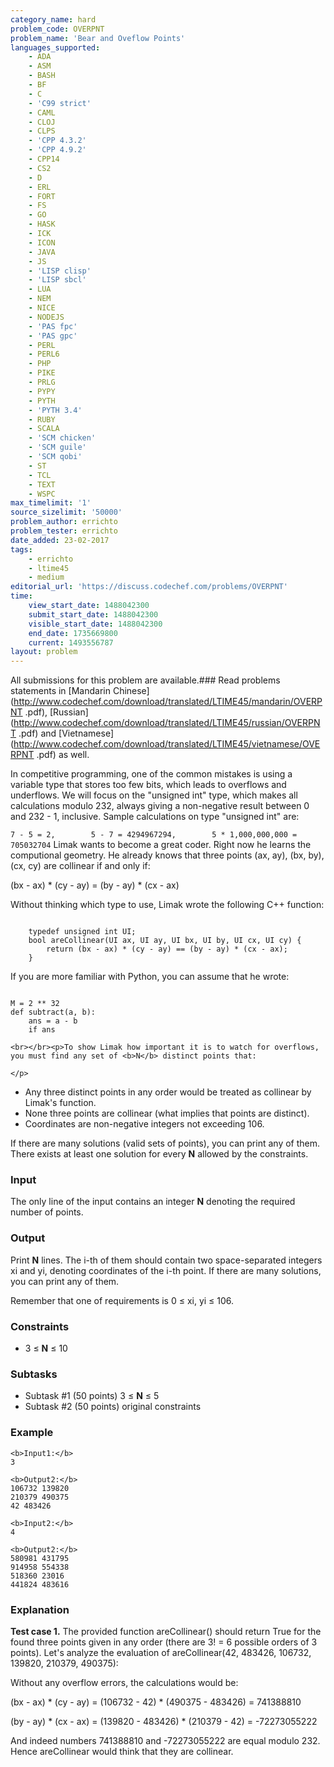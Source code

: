```yaml
---
category_name: hard
problem_code: OVERPNT
problem_name: 'Bear and Oveflow Points'
languages_supported:
    - ADA
    - ASM
    - BASH
    - BF
    - C
    - 'C99 strict'
    - CAML
    - CLOJ
    - CLPS
    - 'CPP 4.3.2'
    - 'CPP 4.9.2'
    - CPP14
    - CS2
    - D
    - ERL
    - FORT
    - FS
    - GO
    - HASK
    - ICK
    - ICON
    - JAVA
    - JS
    - 'LISP clisp'
    - 'LISP sbcl'
    - LUA
    - NEM
    - NICE
    - NODEJS
    - 'PAS fpc'
    - 'PAS gpc'
    - PERL
    - PERL6
    - PHP
    - PIKE
    - PRLG
    - PYPY
    - PYTH
    - 'PYTH 3.4'
    - RUBY
    - SCALA
    - 'SCM chicken'
    - 'SCM guile'
    - 'SCM qobi'
    - ST
    - TCL
    - TEXT
    - WSPC
max_timelimit: '1'
source_sizelimit: '50000'
problem_author: errichto
problem_tester: errichto
date_added: 23-02-2017
tags:
    - errichto
    - ltime45
    - medium
editorial_url: 'https://discuss.codechef.com/problems/OVERPNT'
time:
    view_start_date: 1488042300
    submit_start_date: 1488042300
    visible_start_date: 1488042300
    end_date: 1735669800
    current: 1493556787
layout: problem
---
```

All submissions for this problem are available.###  Read problems statements in [Mandarin Chinese](http://www.codechef.com/download/translated/LTIME45/mandarin/OVERPNT
.pdf), [Russian](http://www.codechef.com/download/translated/LTIME45/russian/OVERPNT
.pdf) and [Vietnamese](http://www.codechef.com/download/translated/LTIME45/vietnamese/OVERPNT
.pdf) as well.

In competitive programming, one of the common mistakes is using a variable type that stores too few bits, which leads to overflows and underflows. We will focus on the "unsigned int" type, which makes all calculations modulo 232, always giving a non-negative result between 0 and 232 - 1, inclusive. Sample calculations on type "unsigned int" are:

`7 - 5 = 2,        5 - 7 = 4294967294,        5 * 1,000,000,000 = 705032704`
Limak wants to become a great coder. Right now he learns the computional geometry. He already knows that three points (ax, ay), (bx, by), (cx, cy) are collinear if and only if:

(bx - ax) \* (cy - ay) = (by - ay) \* (cx - ax)

Without thinking which type to use, Limak wrote the following C++ function:


```

	typedef unsigned int UI;
	bool areCollinear(UI ax, UI ay, UI bx, UI by, UI cx, UI cy) {
		return (bx - ax) * (cy - ay) == (by - ay) * (cx - ax);
	}

```

If you are more familiar with Python, you can assume that he wrote:

```

```

    M = 2 ** 32
    def subtract(a, b):
        ans = a - b
        if ans 

```
<br></br><p>To show Limak how important it is to watch for overflows, you must find any set of <b>N</b> distinct points that:

</p>
```
- Any three distinct points in any order would be treated as collinear by Limak's function.
- None three points are collinear (what implies that points are distinct).
- Coordinates are non-negative integers not exceeding 106.


If there are many solutions (valid sets of points), you can print any of them. There exists at least one solution for every **N** allowed by the constraints.

### Input

The only line of the input contains an integer **N** denoting the required number of points.

### Output

Print **N** lines. The i-th of them should contain two space-separated integers xi and yi, denoting coordinates of the i-th point. If there are many solutions, you can print any of them.

Remember that one of requirements is 0 ≤ xi, yi ≤ 106.

### Constraints

- 3 ≤ **N** ≤ 10

### Subtasks

- Subtask #1 (50 points) 3 ≤ **N** ≤ 5
- Subtask #2 (50 points) original constraints

### Example

```
<b>Input1:</b>
3

<b>Output2:</b>
106732 139820
210379 490375
42 483426

<b>Input2:</b>
4

<b>Output2:</b>
580981 431795
914958 554338
518360 23016
441824 483616
```
### Explanation

**Test case 1.** The provided function areCollinear() should return True for the found three points given in any order (there are 3! = 6 possible orders of 3 points). Let's analyze the evaluation of areCollinear(42, 483426, 106732, 139820, 210379, 490375):

Without any overflow errors, the calculations would be:

 (bx - ax) \* (cy - ay) = (106732 - 42) \* (490375 - 483426) = 741388810

(by - ay) \* (cx - ax) = (139820 - 483426) \* (210379 - 42) = -72273055222

And indeed numbers 741388810 and -72273055222 are equal modulo 232. Hence areCollinear would think that they are collinear.